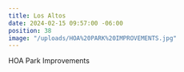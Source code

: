 ```yaml
---
title: Los Altos
date: 2024-02-15 09:57:00 -06:00
position: 38
image: "/uploads/HOA%20PARK%20IMPROVEMENTS.jpg"
---
```


HOA Park Improvements